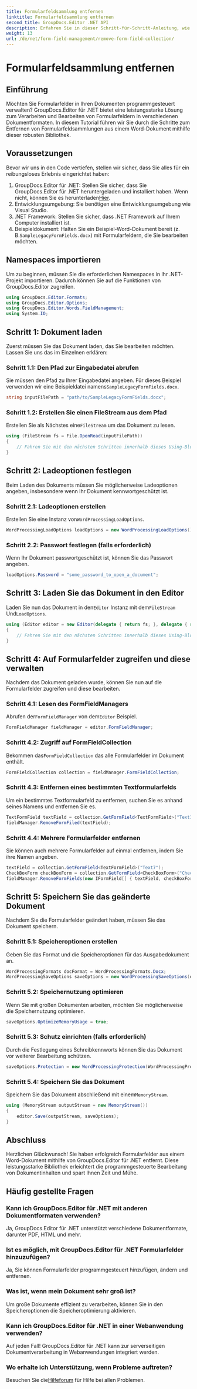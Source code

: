 ```yaml
---
title: Formularfeldsammlung entfernen
linktitle: Formularfeldsammlung entfernen
second_title: GroupDocs.Editor .NET API
description: Erfahren Sie in dieser Schritt-für-Schritt-Anleitung, wie Sie mit GroupDocs.Editor für .NET Formularfelder aus Word-Dokumenten entfernen. Ideal für Entwickler.
weight: 13
url: /de/net/form-field-management/remove-form-field-collection/
---
```


# Formularfeldsammlung entfernen

## Einführung
Möchten Sie Formularfelder in Ihren Dokumenten programmgesteuert verwalten? GroupDocs.Editor für .NET bietet eine leistungsstarke Lösung zum Verarbeiten und Bearbeiten von Formularfeldern in verschiedenen Dokumentformaten. In diesem Tutorial führen wir Sie durch die Schritte zum Entfernen von Formularfeldsammlungen aus einem Word-Dokument mithilfe dieser robusten Bibliothek. 
## Voraussetzungen
Bevor wir uns in den Code vertiefen, stellen wir sicher, dass Sie alles für ein reibungsloses Erlebnis eingerichtet haben:
1. GroupDocs.Editor für .NET: Stellen Sie sicher, dass Sie GroupDocs.Editor für .NET heruntergeladen und installiert haben. Wenn nicht, können Sie es herunterladen[Hier](https://releases.groupdocs.com/editor/net/).
2. Entwicklungsumgebung: Sie benötigen eine Entwicklungsumgebung wie Visual Studio.
3. .NET Framework: Stellen Sie sicher, dass .NET Framework auf Ihrem Computer installiert ist.
4.  Beispieldokument: Halten Sie ein Beispiel-Word-Dokument bereit (z. B.`SampleLegacyFormFields.docx`) mit Formularfeldern, die Sie bearbeiten möchten.

## Namespaces importieren
Um zu beginnen, müssen Sie die erforderlichen Namespaces in Ihr .NET-Projekt importieren. Dadurch können Sie auf die Funktionen von GroupDocs.Editor zugreifen.
```csharp
using GroupDocs.Editor.Formats;
using GroupDocs.Editor.Options;
using GroupDocs.Editor.Words.FieldManagement;
using System.IO;
```
## Schritt 1: Dokument laden
Zuerst müssen Sie das Dokument laden, das Sie bearbeiten möchten. Lassen Sie uns das im Einzelnen erklären:
### Schritt 1.1: Den Pfad zur Eingabedatei abrufen
 Sie müssen den Pfad zu Ihrer Eingabedatei angeben. Für dieses Beispiel verwenden wir eine Beispieldatei namens`SampleLegacyFormFields.docx`.
```csharp
string inputFilePath = "path/to/SampleLegacyFormFields.docx";
```
### Schritt 1.2: Erstellen Sie einen FileStream aus dem Pfad
 Erstellen Sie als Nächstes eine`FileStream` um das Dokument zu lesen.
```csharp
using (FileStream fs = File.OpenRead(inputFilePath))
{
    // Fahren Sie mit den nächsten Schritten innerhalb dieses Using-Blocks fort.
}
```
## Schritt 2: Ladeoptionen festlegen
Beim Laden des Dokuments müssen Sie möglicherweise Ladeoptionen angeben, insbesondere wenn Ihr Dokument kennwortgeschützt ist.
### Schritt 2.1: Ladeoptionen erstellen
 Erstellen Sie eine Instanz von`WordProcessingLoadOptions`.
```csharp
WordProcessingLoadOptions loadOptions = new WordProcessingLoadOptions();
```
### Schritt 2.2: Passwort festlegen (falls erforderlich)
Wenn Ihr Dokument passwortgeschützt ist, können Sie das Passwort angeben.
```csharp
loadOptions.Password = "some_password_to_open_a_document";
```
## Schritt 3: Laden Sie das Dokument in den Editor
 Laden Sie nun das Dokument in den`Editor` Instanz mit dem`FileStream` Und`LoadOptions`.
```csharp
using (Editor editor = new Editor(delegate { return fs; }, delegate { return loadOptions; }))
{
    // Fahren Sie mit den nächsten Schritten innerhalb dieses Using-Blocks fort.
}
```
## Schritt 4: Auf Formularfelder zugreifen und diese verwalten
Nachdem das Dokument geladen wurde, können Sie nun auf die Formularfelder zugreifen und diese bearbeiten.
### Schritt 4.1: Lesen des FormFieldManagers
 Abrufen der`FormFieldManager` von dem`Editor` Beispiel.
```csharp
FormFieldManager fieldManager = editor.FormFieldManager;
```
### Schritt 4.2: Zugriff auf FormFieldCollection
 Bekommen das`FormFieldCollection` das alle Formularfelder im Dokument enthält.
```csharp
FormFieldCollection collection = fieldManager.FormFieldCollection;
```
### Schritt 4.3: Entfernen eines bestimmten Textformularfelds
Um ein bestimmtes Textformularfeld zu entfernen, suchen Sie es anhand seines Namens und entfernen Sie es.
```csharp
TextFormField textField = collection.GetFormField<TextFormField>("Text1");
fieldManager.RemoveFormFiled(textField);
```
### Schritt 4.4: Mehrere Formularfelder entfernen
Sie können auch mehrere Formularfelder auf einmal entfernen, indem Sie ihre Namen angeben.
```csharp
textField = collection.GetFormField<TextFormField>("Text7");
CheckBoxForm checkBoxForm = collection.GetFormField<CheckBoxForm>("Check2");
fieldManager.RemoveFormFields(new IFormField[] { textField, checkBoxForm });
```
## Schritt 5: Speichern Sie das geänderte Dokument
Nachdem Sie die Formularfelder geändert haben, müssen Sie das Dokument speichern.
### Schritt 5.1: Speicheroptionen erstellen
Geben Sie das Format und die Speicheroptionen für das Ausgabedokument an.
```csharp
WordProcessingFormats docFormat = WordProcessingFormats.Docx;
WordProcessingSaveOptions saveOptions = new WordProcessingSaveOptions(docFormat);
```
### Schritt 5.2: Speichernutzung optimieren
Wenn Sie mit großen Dokumenten arbeiten, möchten Sie möglicherweise die Speichernutzung optimieren.
```csharp
saveOptions.OptimizeMemoryUsage = true;
```
### Schritt 5.3: Schutz einrichten (falls erforderlich)
Durch die Festlegung eines Schreibkennworts können Sie das Dokument vor weiterer Bearbeitung schützen.
```csharp
saveOptions.Protection = new WordProcessingProtection(WordProcessingProtectionType.AllowOnlyFormFields, "write_password");
```
### Schritt 5.4: Speichern Sie das Dokument
 Speichern Sie das Dokument abschließend mit einem`MemoryStream`.
```csharp
using (MemoryStream outputStream = new MemoryStream())
{
    editor.Save(outputStream, saveOptions);
}
```

## Abschluss
Herzlichen Glückwunsch! Sie haben erfolgreich Formularfelder aus einem Word-Dokument mithilfe von GroupDocs.Editor für .NET entfernt. Diese leistungsstarke Bibliothek erleichtert die programmgesteuerte Bearbeitung von Dokumentinhalten und spart Ihnen Zeit und Mühe.
## Häufig gestellte Fragen
### Kann ich GroupDocs.Editor für .NET mit anderen Dokumentformaten verwenden?
Ja, GroupDocs.Editor für .NET unterstützt verschiedene Dokumentformate, darunter PDF, HTML und mehr.
### Ist es möglich, mit GroupDocs.Editor für .NET Formularfelder hinzuzufügen?
Ja, Sie können Formularfelder programmgesteuert hinzufügen, ändern und entfernen.
### Was ist, wenn mein Dokument sehr groß ist?
Um große Dokumente effizient zu verarbeiten, können Sie in den Speicheroptionen die Speicheroptimierung aktivieren.
### Kann ich GroupDocs.Editor für .NET in einer Webanwendung verwenden?
Auf jeden Fall! GroupDocs.Editor für .NET kann zur serverseitigen Dokumentverarbeitung in Webanwendungen integriert werden.
### Wo erhalte ich Unterstützung, wenn Probleme auftreten?
 Besuchen Sie die[Hilfeforum](https://forum.groupdocs.com/c/editor/20) für Hilfe bei allen Problemen.
